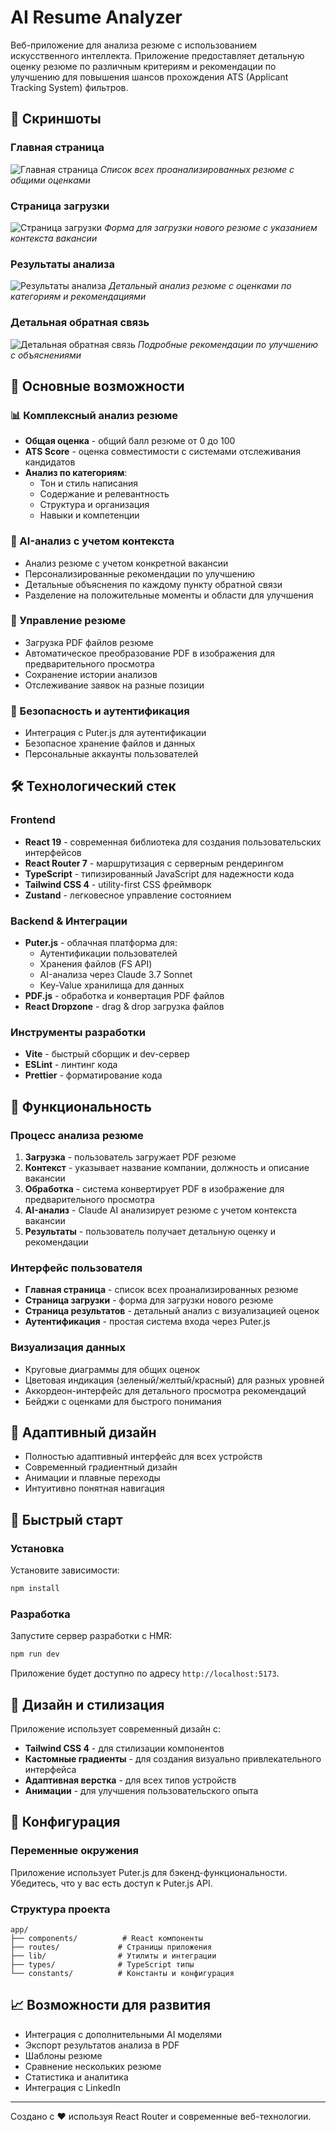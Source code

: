 # AI Resume Analyzer

Веб-приложение для анализа резюме с использованием искусственного интеллекта. Приложение предоставляет детальную оценку резюме по различным критериям и рекомендации по улучшению для повышения шансов прохождения ATS (Applicant Tracking System) фильтров.

## 📸 Скриншоты

### Главная страница

![Главная страница](screenshots/homepage.png)
_Список всех проанализированных резюме с общими оценками_

### Страница загрузки

![Страница загрузки](screenshots/upload.png)
_Форма для загрузки нового резюме с указанием контекста вакансии_

### Результаты анализа

![Результаты анализа](screenshots/results.png)
_Детальный анализ резюме с оценками по категориям и рекомендациями_

### Детальная обратная связь

![Детальная обратная связь](screenshots/feedback.png)
_Подробные рекомендации по улучшению с объяснениями_

## 🎯 Основные возможности

### 📊 Комплексный анализ резюме

- **Общая оценка** - общий балл резюме от 0 до 100
- **ATS Score** - оценка совместимости с системами отслеживания кандидатов
- **Анализ по категориям**:
  - Тон и стиль написания
  - Содержание и релевантность
  - Структура и организация
  - Навыки и компетенции

### 🤖 AI-анализ с учетом контекста

- Анализ резюме с учетом конкретной вакансии
- Персонализированные рекомендации по улучшению
- Детальные объяснения по каждому пункту обратной связи
- Разделение на положительные моменты и области для улучшения

### 📁 Управление резюме

- Загрузка PDF файлов резюме
- Автоматическое преобразование PDF в изображения для предварительного просмотра
- Сохранение истории анализов
- Отслеживание заявок на разные позиции

### 🔐 Безопасность и аутентификация

- Интеграция с Puter.js для аутентификации
- Безопасное хранение файлов и данных
- Персональные аккаунты пользователей

## 🛠 Технологический стек

### Frontend

- **React 19** - современная библиотека для создания пользовательских интерфейсов
- **React Router 7** - маршрутизация с серверным рендерингом
- **TypeScript** - типизированный JavaScript для надежности кода
- **Tailwind CSS 4** - utility-first CSS фреймворк
- **Zustand** - легковесное управление состоянием

### Backend & Интеграции

- **Puter.js** - облачная платформа для:
  - Аутентификации пользователей
  - Хранения файлов (FS API)
  - AI-анализа через Claude 3.7 Sonnet
  - Key-Value хранилища для данных
- **PDF.js** - обработка и конвертация PDF файлов
- **React Dropzone** - drag & drop загрузка файлов

### Инструменты разработки

- **Vite** - быстрый сборщик и dev-сервер
- **ESLint** - линтинг кода
- **Prettier** - форматирование кода

## 🚀 Функциональность

### Процесс анализа резюме

1. **Загрузка** - пользователь загружает PDF резюме
2. **Контекст** - указывает название компании, должность и описание вакансии
3. **Обработка** - система конвертирует PDF в изображение для предварительного просмотра
4. **AI-анализ** - Claude AI анализирует резюме с учетом контекста вакансии
5. **Результаты** - пользователь получает детальную оценку и рекомендации

### Интерфейс пользователя

- **Главная страница** - список всех проанализированных резюме
- **Страница загрузки** - форма для загрузки нового резюме
- **Страница результатов** - детальный анализ с визуализацией оценок
- **Аутентификация** - простая система входа через Puter.js

### Визуализация данных

- Круговые диаграммы для общих оценок
- Цветовая индикация (зеленый/желтый/красный) для разных уровней
- Аккордеон-интерфейс для детального просмотра рекомендаций
- Бейджи с оценками для быстрого понимания

## 📱 Адаптивный дизайн

- Полностью адаптивный интерфейс для всех устройств
- Современный градиентный дизайн
- Анимации и плавные переходы
- Интуитивно понятная навигация

## 🚀 Быстрый старт

### Установка

Установите зависимости:

```bash
npm install
```

### Разработка

Запустите сервер разработки с HMR:

```bash
npm run dev
```

Приложение будет доступно по адресу `http://localhost:5173`.

## 🎨 Дизайн и стилизация

Приложение использует современный дизайн с:

- **Tailwind CSS 4** - для стилизации компонентов
- **Кастомные градиенты** - для создания визуально привлекательного интерфейса
- **Адаптивная верстка** - для всех типов устройств
- **Анимации** - для улучшения пользовательского опыта

## 🔧 Конфигурация

### Переменные окружения

Приложение использует Puter.js для бэкенд-функциональности. Убедитесь, что у вас есть доступ к Puter.js API.

### Структура проекта

```
app/
├── components/          # React компоненты
├── routes/             # Страницы приложения
├── lib/                # Утилиты и интеграции
├── types/              # TypeScript типы
└── constants/          # Константы и конфигурация
```

## 📈 Возможности для развития

- Интеграция с дополнительными AI моделями
- Экспорт результатов анализа в PDF
- Шаблоны резюме
- Сравнение нескольких резюме
- Статистика и аналитика
- Интеграция с LinkedIn

---

Создано с ❤️ используя React Router и современные веб-технологии.
